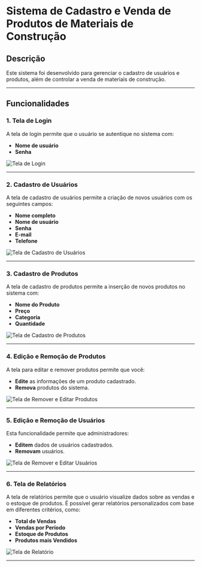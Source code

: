 # Sistema de Cadastro e Venda de Produtos de Materiais de Construção

## Descrição

Este sistema foi desenvolvido para gerenciar o cadastro de usuários e produtos, além de controlar a venda de materiais de construção.

---

## Funcionalidades

### 1. Tela de Login

A tela de login permite que o usuário se autentique no sistema com:
- **Nome de usuário**
- **Senha**

![Tela de Login](loja/loja/Imagens/telas_high_fidelity(alta_fidelidade)/telalogin.png)

---

### 2. Cadastro de Usuários

A tela de cadastro de usuários permite a criação de novos usuários com os seguintes campos:
- **Nome completo**
- **Nome de usuário**
- **Senha**
- **E-mail**
- **Telefone**

![Tela de Cadastro de Usuários](loja/loja/Imagens/telas_high_fidelity(alta_fidelidade)/telacadastrousuarios.png)

---

### 3. Cadastro de Produtos

A tela de cadastro de produtos permite a inserção de novos produtos no sistema com:
- **Nome do Produto**
- **Preço**
- **Categoria**
- **Quantidade**

![Tela de Cadastro de Produtos](loja/loja/Imagens/telas_high_fidelity(alta_fidelidade)/telacadastroprodutos.png)

---

### 4. Edição e Remoção de Produtos

A tela para editar e remover produtos permite que você:
- **Edite** as informações de um produto cadastrado.
- **Remova** produtos do sistema.

![Tela de Remover e Editar Produtos](loja/loja/Imagens/telas_high_fidelity(alta_fidelidade)/telaremovereditarprodutos.png)

---

### 5. Edição e Remoção de Usuários

Esta funcionalidade permite que administradores:
- **Editem** dados de usuários cadastrados.
- **Removam** usuários.

![Tela de Remover e Editar Usuários](loja/loja/Imagens/telas_high_fidelity(alta_fidelidade)/telaremovereditarusuarios.png)

---

### 6. Tela de Relatórios

A tela de relatórios permite que o usuário visualize dados sobre as vendas e o estoque de produtos. É possível gerar relatórios personalizados com base em diferentes critérios, como:
- **Total de Vendas**
- **Vendas por Período**
- **Estoque de Produtos**
- **Produtos mais Vendidos**

![Tela de Relatório](loja/loja/Imagens/telas_high_fidelity(alta_fidelidade)/telarelatorio.png)

---
